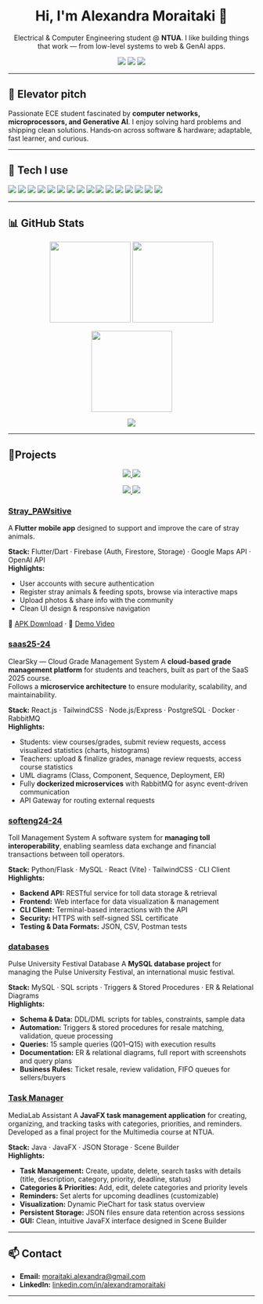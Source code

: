 <!-- BANNER / HERO -->
<h1 align="center">Hi, I'm Alexandra Moraitaki 👋</h1>
<p align="center">
Electrical & Computer Engineering student @ <b>NTUA</b>. I like building things that work — from low-level systems to web & GenAI apps.
</p>

<p align="center">
  <a href="mailto:moraitaki.alexandra@gmail.com"><img src="https://img.shields.io/badge/Email-Contact-informational?logo=gmail" /></a>
  <a href="https://www.linkedin.com/in/alexandra-moraitaki"><img src="https://img.shields.io/badge/LinkedIn-Connect-blue?logo=linkedin" /></a>
  <img src="https://komarev.com/ghpvc/?username=alexandramoraitaki&style=flat&label=Profile+views" />
</p>

---

## 🚀 Elevator pitch

Passionate ECE student fascinated by **computer networks, microprocessors, and Generative AI**. I enjoy solving hard problems and shipping clean solutions. Hands‑on across software & hardware; adaptable, fast learner, and curious.

---

## 🧰 Tech I use

<p>
  <!-- Languages -->
  <img src="https://img.shields.io/badge/Python-3776AB?logo=python&logoColor=white" />
  <img src="https://img.shields.io/badge/C/C++-00599C?logo=c&logoColor=white" />
  <img src="https://img.shields.io/badge/Java-007396?logo=java&logoColor=white" />
  <img src="https://img.shields.io/badge/TypeScript-3178C6?logo=typescript&logoColor=white" />
  <img src="https://img.shields.io/badge/SQL-336791?logo=postgresql&logoColor=white" />
  <img src="https://img.shields.io/badge/Dart-0175C2?logo=dart&logoColor=white" />
  <!-- Frameworks -->
  <img src="https://img.shields.io/badge/React-20232A?logo=react&logoColor=61DAFB" />
  <img src="https://img.shields.io/badge/Node.js-339933?logo=node.js&logoColor=white" />
  <img src="https://img.shields.io/badge/Express-000000?logo=express&logoColor=white" />
  <img src="https://img.shields.io/badge/Flutter-02569B?logo=flutter&logoColor=white" />
  <img src="https://img.shields.io/badge/FastAPI-009688?logo=fastapi&logoColor=white" />
  <img src="https://img.shields.io/badge/Flask-000?logo=flask&logoColor=white" />
  <!-- Data/Infra -->
  <img src="https://img.shields.io/badge/PostgreSQL-4169E1?logo=postgresql&logoColor=white" />
  <img src="https://img.shields.io/badge/MongoDB-47A248?logo=mongodb&logoColor=white" />
  <img src="https://img.shields.io/badge/Docker-2496ED?logo=docker&logoColor=white" />
  <img src="https://img.shields.io/badge/Linux-FCC624?logo=linux&logoColor=black" />
</p>

---

## 📊 GitHub Stats
<p align="center">
  <img height="165" src="https://github-readme-stats.vercel.app/api?username=alexandramoraitaki&show_icons=true&theme=tokyonight&hide_border=true" />
  <img height="165" src="https://streak-stats.demolab.com?user=alexandramoraitaki&theme=tokyonight&hide_border=true" />
</p>
<p align="center">
  <img height="165" src="https://github-readme-stats.vercel.app/api/top-langs/?username=alexandramoraitaki&layout=compact&theme=tokyonight&hide_border=true" />
</p>
<p align="center">
  <img src="https://github-profile-trophy.vercel.app/?username=alexandramoraitaki&theme=onedark&no-frame=true&row=1&column=6" />
</p>

---

## 📌Projects

<p align="center">
  <a href="https://github.com/alexandramoraitaki/Stray_PAWsitive">
    <img src="https://github-readme-stats.vercel.app/api/pin/?username=alexandramoraitaki&repo=Stray_PAWsitive&theme=tokyonight&hide_border=true" />
  </a>
  <a href="https://github.com/alexandramoraitaki/saas25-24">
    <img src="https://github-readme-stats.vercel.app/api/pin/?username=alexandramoraitaki&repo=saas25-24&theme=tokyonight&hide_border=true" />
  </a>
</p>
<p align="center">
  <a href="https://github.com/alexandramoraitaki/softeng24-24">
    <img src="https://github-readme-stats.vercel.app/api/pin/?username=alexandramoraitaki&repo=softeng24-24&theme=tokyonight&hide_border=true" />
  </a>
  <a href="https://github.com/alexandramoraitaki/databases">
    <img src="https://github-readme-stats.vercel.app/api/pin/?username=alexandramoraitaki&repo=databases&theme=tokyonight&hide_border=true" />
  </a>
</p>

### [Stray_PAWsitive](https://github.com/alexandramoraitaki/Stray_PAWsitive)  
A **Flutter mobile app** designed to support and improve the care of stray animals.  

**Stack:** Flutter/Dart · Firebase (Auth, Firestore, Storage) · Google Maps API · OpenAI API  
**Highlights:**  
- User accounts with secure authentication  
- Register stray animals & feeding spots, browse via interactive maps  
- Upload photos & share info with the community  
- Clean UI design & responsive navigation  

📱 [APK Download](https://drive.google.com/file/d/17ZxZqindiTjJq4_xJhswQz4Y1bc0O5xf/view?usp=drive_link) · 🎥 [Demo Video](https://drive.google.com/file/d/1UFjZojorbYHVQgM8_FYqeJSV9JxtrNPK/view?usp=drive_link)

### [saas25-24](https://github.com/alexandramoraitaki/saas25-24)  
ClearSky — Cloud Grade Management System
A **cloud-based grade management platform** for students and teachers, built as part of the SaaS 2025 course.  
Follows a **microservice architecture** to ensure modularity, scalability, and maintainability.  

**Stack:** React.js · TailwindCSS · Node.js/Express · PostgreSQL · Docker · RabbitMQ  
**Highlights:**  
- Students: view courses/grades, submit review requests, access visualized statistics (charts, histograms)  
- Teachers: upload & finalize grades, manage review requests, access course statistics  
- UML diagrams (Class, Component, Sequence, Deployment, ER)  
- Fully **dockerized microservices** with RabbitMQ for async event-driven communication  
- API Gateway for routing external requests  

### [softeng24-24](https://github.com/alexandramoraitaki/softeng24-24)  
Toll Management System
A software system for **managing toll interoperability**, enabling seamless data exchange and financial transactions between toll operators.  

**Stack:** Python/Flask · MySQL · React (Vite) · TailwindCSS · CLI Client  
**Highlights:**  
- **Backend API:** RESTful service for toll data storage & retrieval  
- **Frontend:** Web interface for data visualization & management  
- **CLI Client:** Terminal-based interactions with the API  
- **Security:** HTTPS with self-signed SSL certificate  
- **Testing & Data Formats:** JSON, CSV, Postman tests 

### [databases](https://github.com/alexandramoraitaki/databases)  
Pulse University Festival Database
A **MySQL database project** for managing the Pulse University Festival, an international music festival.  

**Stack:** MySQL · SQL scripts · Triggers & Stored Procedures · ER & Relational Diagrams  
**Highlights:**  
- **Schema & Data:** DDL/DML scripts for tables, constraints, sample data  
- **Automation:** Triggers & stored procedures for resale matching, validation, queue processing  
- **Queries:** 15 sample queries (Q01–Q15) with execution results  
- **Documentation:** ER & relational diagrams, full report with screenshots and query plans  
- **Business Rules:** Ticket resale, review validation, FIFO queues for sellers/buyers  

### [Task Manager](https://github.com/alexandramoraitaki/Task-Manager)
MediaLab Assistant
A **JavaFX task management application** for creating, organizing, and tracking tasks with categories, priorities, and reminders. Developed as a final project for the Multimedia course at NTUA.  

**Stack:** Java · JavaFX · JSON Storage · Scene Builder  
**Highlights:**  
- **Task Management:** Create, update, delete, search tasks with details (title, description, category, priority, deadline, status)  
- **Categories & Priorities:** Add, edit, delete categories and priority levels  
- **Reminders:** Set alerts for upcoming deadlines (customizable)  
- **Visualization:** Dynamic PieChart for task status overview  
- **Persistent Storage:** JSON files ensure data retention across sessions  
- **GUI:** Clean, intuitive JavaFX interface designed in Scene Builder  

---

## 📫 Contact

* **Email:** [moraitaki.alexandra@gmail.com](mailto:moraitaki.alexandra@gmail.com)
* **LinkedIn:** [linkedin.com/in/alexandramoraitaki](https://www.linkedin.com/in/alexandra-moraitaki)


---
